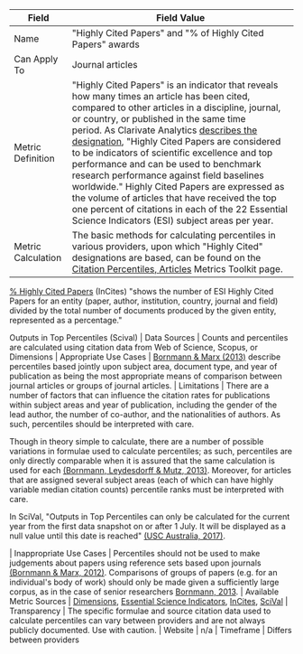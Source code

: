 | Field | Field Value |
|------------------------------|-------------------------------------------------|
| Name | "Highly Cited Papers" and "% of Highly Cited Papers" awards
| Can Apply To | Journal articles
| Metric Definition | "Highly Cited Papers" is an indicator that reveals how many times an article has been cited, compared to other articles in a discipline, journal, or country, or published in the same time period. As Clarivate Analytics [describes the designation](http://ipscience-help.thomsonreuters.com/inCites2Live/indicatorsGroup/aboutHandbook/usingCitationIndicatorsWisely/highlyCitedPapers.html), "Highly Cited Papers are considered to be indicators of scientific excellence and top performance and can be used to benchmark research performance against field baselines worldwide." Highly Cited Papers are expressed as the volume of articles that have received the top one percent of citations in each of the 22 Essential Science Indicators (ESI) subject areas per year. 
| Metric Calculation | The basic methods for calculating percentiles in various providers, upon which "Highly Cited" designations are based, can be found on the [Citation Percentiles, Articles](http://www.metrics-toolkit.org/citations-percentiles-articles/) Metrics Toolkit page. 

[% Highly Cited Papers](http://ipscience-help.thomsonreuters.com/inCites2Live/indicatorsGroup/aboutHandbook/usingCitationIndicatorsWisely/HighlyCitedPapers.html) (InCites) "shows the number of ESI Highly Cited Papers for an entity (paper, author, institution, country, journal and field) divided by the total number of documents produced by the given entity, represented as a percentage."

Outputs in Top Percentiles (Scival)
| Data Sources | Counts and percentiles are calculated using citation data from Web of Science, Scopus, or Dimensions
| Appropriate Use Cases | [Bornmann & Marx (2013)](http://doi.org/10.1038/embor.2013.9) describe percentiles based jointly upon subject area, document type, and year of publication as being the most appropriate means of comparison between journal articles or groups of journal articles.
| Limitations | There are a number of factors that can influence the citation rates for publications within subject areas and year of publication, including the gender of the lead author, the number of co-author, and the nationalities of authors. As such, percentiles should be interpreted with care.

Though in theory simple to calculate, there are a number of possible variations in formulae used to calculate percentiles; as such, percentiles are only directly comparable when it is assured that the same calculation is used for each [(Bornmann, Leydesdorff & Mutz, 2013)](https://doi.org/10.1016/j.joi.2012.10.001). Moreover, for articles that are assigned several subject areas (each of which can have highly variable median citation counts) percentile ranks must be interpreted with care.

In SciVal, "Outputs in Top Percentiles can only be calculated for the current year from the first data snapshot on or after 1 July. It will be displayed as a null value until this date is reached" [(USC Australia, 2017)](https://libguides.usc.edu.au/c.php?g=508927&p=3480476).

| Inappropriate Use Cases | Percentiles should not be used to make judgements about papers using reference sets based upon journals [(Bornmann & Marx, 2012)](https://doi.org/10.1038/embor.2013.9). Comparisons of groups of papers (e.g. for an individual's body of work) should only be made given a sufficiently large corpus, as in the case of senior researchers [Bornmann, 2013](http://doi.org/10.1002/asi.22792).
| Available Metric Sources | [Dimensions](https://www.dimensions.ai/), [Essential Science Indicators](https://esi.incites.thomsonreuters.com/), [InCites](https://incites.thomsonreuters.com/), [SciVal](https://www.scival.com/)
| Transparency | The specific formulae and source citation data used to calculate percentiles can vary between providers and are not always publicly documented. Use with caution.
| Website | n/a
| Timeframe | Differs between providers
